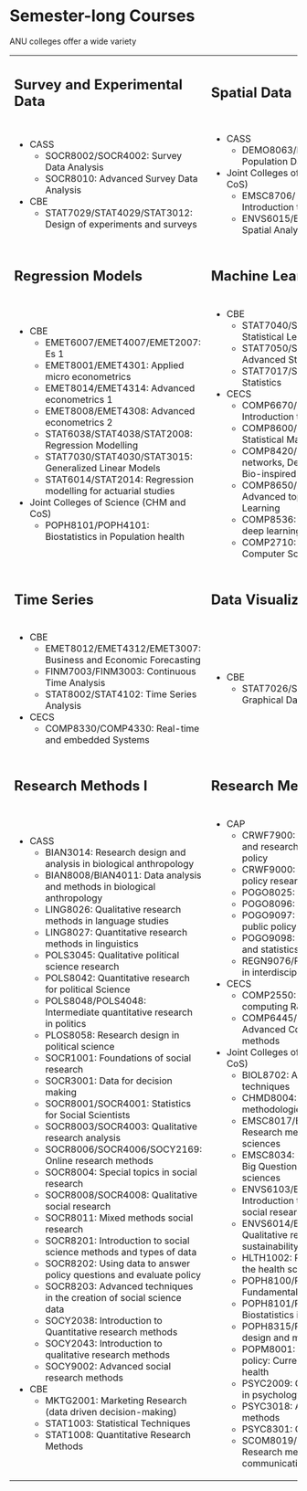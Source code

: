 # Semester-long Courses 

ANU colleges offer a wide variety 

<table border="0">
 <tr>
    <td><h2>Survey and Experimental Data</h2></td>
    <td><h2>Spatial Data</h2></td>
 </tr>
 <tr>
    <td> 
        <ul>
            <li>CASS
                <ul>
                    <li>SOCR8002/SOCR4002: Survey Data Analysis</li>
                    <li>SOCR8010: Advanced Survey Data Analysis</li>
                 </ul>
            </li>
             <li>CBE
                 <ul>
                     <li>STAT7029/STAT4029/STAT3012: Design of experiments and surveys</li>
                </ul>
             </li>
        </ul>
    </td>
    <td>
        <ul>
            <li>CASS
                <ul>
                    <li>DEMO8063/DEMO4063: Spatial Population Data Analysis</li>
                 </ul>
            </li>
             <li>Joint Colleges of Science (CHM and CoS)
                 <ul>
                     <li>EMSC8706/ EMSC4706: Introduction to natural Hazards</li>
                     <li>ENVS6015/ENVS2015: GIS and Spatial Analysis</li>
                </ul>
             </li>
        </ul>
    </td>
 </tr>
 <tr>
    <td><h2>Regression Models</h2></td>
    <td><h2>Machine Learning</h2></td>
 </tr>
 <tr>
    <td> 
        <ul>
            <li>CBE
                <ul>
                    <li>EMET6007/EMET4007/EMET2007: Es 1</li>
                    <li>EMET8001/EMET4301: Applied micro econometrics</li>
                    <li>EMET8014/EMET4314: Advanced econometrics 1</li>
                    <li>EMET8008/EMET4308: Advanced econometrics 2</li>
                    <li>STAT6038/STAT4038/STAT2008: Regression Modelling</li>
                    <li>STAT7030/STAT4030/STAT3015: Generalized Linear Models</li>
                    <li>STAT6014/STAT2014: Regression modelling for actuarial studies</li>
                 </ul>
            </li>
             <li>Joint Colleges of Science (CHM and CoS)
                 <ul>
                     <li>POPH8101/POPH4101: Biostatistics in Population health</li>
                </ul>
             </li>
        </ul>
    </td>
    <td>
        <ul>
            <li>CBE
                <ul>
                    <li>STAT7040/STAT4040/STAT3040: Statistical Learning</li>
                    <li>STAT7050/STAT4050/STAT3050: Advanced Statistical Learning</li>
                    <li>STAT7017/STAT3017: Big Data Statistics</li>
                 </ul>
            </li>
             <li>CECS
                 <ul>
                     <li>COMP6670/COMP3670: Introduction to Machine Learning</li>
                     <li>COMP8600/COMP4670: Statistical Machine Learning</li>
                     <li>COMP8420/COMP4660: Neural-networks, Deep Learning and Bio-inspired computing</li>
                     <li>COMP8650/COMP4680: Advanced topics in Machine Learning</li>
                     <li>COMP8536: Advanced topics in deep learning for computer vision</li>
                     <li>COMP2710: Special topics in Computer Science</li>
                </ul>
             </li>
        </ul>
    </td>
 </tr>
 <tr>
    <td><h2>Time Series</h2></td>
    <td><h2>Data Visualization</h2></td>
 </tr>
 <tr>
    <td> 
        <ul>
            <li>CBE
                <ul>
                    <li>EMET8012/EMET4312/EMET3007: Business and Economic Forecasting</li>
                    <li>FINM7003/FINM3003: Continuous Time Analysis</li>
                    <li>STAT8002/STAT4102: Time Series Analysis</li>
                 </ul>
            </li>
            <li>CECS
                 <ul>
                     <li>COMP8330/COMP4330: Real-time and embedded Systems</li>
                </ul>
             </li>
        </ul>
    </td>
    <td>
        <ul>
            <li>CBE
                <ul>
                    <li>STAT7026/STAT4026/STAT3011: Graphical Data Analysis</li>
                </ul>
             </li>
        </ul>
    </td>
 </tr>
 <tr>
    <td><h2>Research Methods I</h2></td>
    <td><h2>Research Methods II</h2></td>
 </tr>
 <tr>
    <td> 
        <ul>
             <li>CASS
                 <ul>
                     <li>BIAN3014: Research design and analysis in biological anthropology</li>
                     <li>BIAN8008/BIAN4011: Data analysis and methods in biological anthropology</li>
                     <li>LING8026: Qualitative research methods in language studies</li>
                     <li>LING8027: Quantitative research methods in linguistics</li>
                     <li>POLS3045: Qualitative political science research</li>
                     <li>POLS8042: Quantitative research for political Science</li>
                     <li>POLS8048/POLS4048: Intermediate quantitative research in politics</li>
                     <li>PLOS8058: Research design in political science</li>
                     <li>SOCR1001: Foundations of social research</li>
                     <li>SOCR3001: Data for decision making</li>
                     <li>SOCR8001/SOCR4001: Statistics for Social Scientists</li>
                     <li>SOCR8003/SOCR4003: Qualitative research analysis</li>
                     <li>SOCR8006/SOCR4006/SOCY2169: Online research methods</li>
                     <li>SOCR8004: Special topics in social research</li>
                     <li>SOCR8008/SOCR4008: Qualitative social research</li>
                     <li>SOCR8011: Mixed methods social research</li>
                     <li>SOCR8201: Introduction to social science methods and types of data</li>
                     <li>SOCR8202: Using data to answer policy questions and evaluate policy</li>
                     <li>SOCR8203: Advanced techniques in the creation of social science data</li>
                     <li>SOCY2038: Introduction to Quantitative research methods</li>
                     <li>SOCY2043: Introduction to qualitative research methods</li>
                     <li>SOCY9002: Advanced social research methods</li>
                </ul>
             </li>
             <li>CBE
                <ul>
                    <li>MKTG2001: Marketing Research (data driven decision-making)</li>
                    <li>STAT1003: Statistical Techniques</li>
                    <li>STAT1008: Quantitative Research Methods</li>
                 </ul>
            </li>
        </ul>
    </td>
    <td>
        <ul>
            <li>CAP
                <ul>
                    <li>CRWF7900: Graduate academic and research skills for public policy</li>
                    <li>CRWF9000: Fostering public policy research</li>
                    <li>POGO8025: Social policy analysis</li>
                    <li>POGO8096: Policy research</li>
                    <li>POGO9097: Research design for public policy</li>
                    <li>POGO9098: Research analysis and statistics</li>
                    <li>REGN9076/REGN8001: Methods in interdisciplinary research</li>
                 </ul>
            </li>
            <li>CECS
                <ul>
                    <li>COMP2550: Advanced computing R&D methods</li>
                    <li>COMP6445/COMP4450: Advanced Computing research methods</li>
                 </ul>
            </li>
            <li>Joint Colleges of Science (CHM and CoS)
                <ul>
                    <li>BIOL8702: Advanced research techniques</li>
                    <li>CHMD8004: Qualitative methodologies for research</li>
                    <li>EMSC8017/EMSC4017: Research methods for earth sciences</li>
                    <li>EMSC8034: Research orientation: Big Questions in the earth sciences</li>
                    <li>ENVS6103/ENVS1003: Introduction to Environmental and social research</li>
                    <li>ENVS6014/ENVS2014: Qualitative research methods in sustainability</li>
                    <li>HLTH1002: Research methods in the health sciences</li>
                    <li>POPH8100/POPH4100: Fundamentals of epidemiology</li>
                    <li>POPH8101/POPH4101: Biostatistics in population health</li>
                    <li>POPH8315/POPH4315: Research design and methods</li>
                    <li>POPM8001: Research, treatment, policy: Current Issues in mental health</li>
                    <li>PSYC2009: Quantitative methods in psychology</li>
                    <li>PSYC3018: Advanced research methods</li>
                    <li>PSYC8301: Clinical research</li>
                    <li>SCOM8019/SCOM4019: Research methods in the science communication</li>
                 </ul>
            </li>
        </ul>
    </td>
 </tr>
</table>

